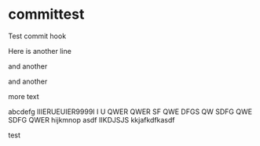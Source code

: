 committest
==========

Test commit hook


Here is another line


and another

and another

more text

abcdefg
IIIERUEUIER9999I I U QWER QWER SF QWE DFGS QW SDFG QWE SDFG QWER
hijkmnop
asdf
IIKDJSJS
kkjafkdfkasdf



test